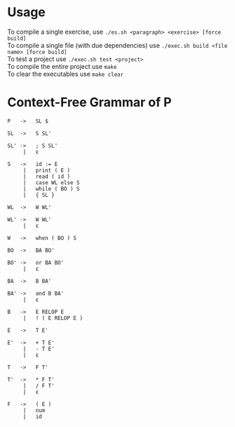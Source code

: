 # Usage
To compile a single exercise, use `./es.sh <paragraph> <exercise> [force build]`  
To compile a single file (with due dependencies) use `./exec.sh build <file name> [force build]`  
To test a project use `./exec.sh test <project>`  
To compile the entire project use `make`  
To clear the executables use `make clear`  

# Context-Free Grammar of P

```
P   ->   SL $

SL  ->   S SL'

SL' ->   ; S SL'
     |   ε

S   ->   id := E
     |   print ( E )
     |   read ( id )
     |   case WL else S
     |   while ( BO ) S
     |   { SL }
     
WL  ->   W WL'

WL' ->   W WL'
     |   ε

W   ->   when ( BO ) S

BO  ->   BA BO'

BO' ->   or BA BO'
     |   ε

BA  ->   B BA'

BA' ->   and B BA'
     |   ε

B   ->   E RELOP E
     |   ! ( E RELOP E )
     
E   ->   T E'

E'  ->   + T E'
     |   - T E'
     |   ε
     
T   ->   F T'

T'  ->   * F T'
     |   / F T'
     |   ε

F   ->   ( E )
     |   num
     |   id
```
